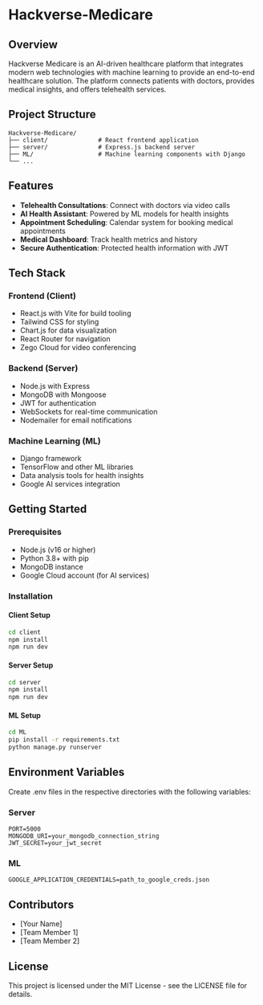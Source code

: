 # Hackverse-Medicare

## Overview
Hackverse Medicare is an AI-driven healthcare platform that integrates modern web technologies with machine learning to provide an end-to-end healthcare solution. The platform connects patients with doctors, provides medical insights, and offers telehealth services.

## Project Structure
```
Hackverse-Medicare/
├── client/              # React frontend application
├── server/              # Express.js backend server
├── ML/                  # Machine learning components with Django
└── ...
```

## Features
- **Telehealth Consultations**: Connect with doctors via video calls
- **AI Health Assistant**: Powered by ML models for health insights
- **Appointment Scheduling**: Calendar system for booking medical appointments
- **Medical Dashboard**: Track health metrics and history
- **Secure Authentication**: Protected health information with JWT

## Tech Stack

### Frontend (Client)
- React.js with Vite for build tooling
- Tailwind CSS for styling
- Chart.js for data visualization
- React Router for navigation
- Zego Cloud for video conferencing

### Backend (Server)
- Node.js with Express
- MongoDB with Mongoose
- JWT for authentication
- WebSockets for real-time communication
- Nodemailer for email notifications

### Machine Learning (ML)
- Django framework
- TensorFlow and other ML libraries
- Data analysis tools for health insights
- Google AI services integration

## Getting Started

### Prerequisites
- Node.js (v16 or higher)
- Python 3.8+ with pip
- MongoDB instance
- Google Cloud account (for AI services)

### Installation

#### Client Setup
```bash
cd client
npm install
npm run dev
```

#### Server Setup
```bash
cd server
npm install
npm run dev
```

#### ML Setup
```bash
cd ML
pip install -r requirements.txt
python manage.py runserver
```

## Environment Variables
Create .env files in the respective directories with the following variables:

### Server
```
PORT=5000
MONGODB_URI=your_mongodb_connection_string
JWT_SECRET=your_jwt_secret
```

### ML
```
GOOGLE_APPLICATION_CREDENTIALS=path_to_google_creds.json
```

## Contributors
- [Your Name]
- [Team Member 1]
- [Team Member 2]

## License
This project is licensed under the MIT License - see the LICENSE file for details.
